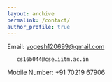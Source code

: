 ```yaml
---
layout: archive
permalink: /contact/
author_profile: true
---
```


Email: yogesh120699@gmail.com
      
       cs16b044@cse.iitm.ac.in
       
Mobile Number: +91 70219 67906
